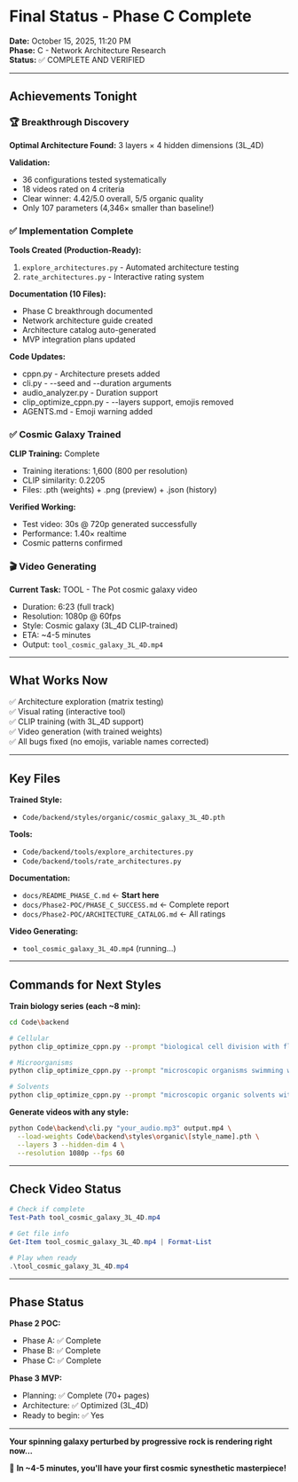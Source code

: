 # Final Status - Phase C Complete

**Date:** October 15, 2025, 11:20 PM  
**Phase:** C - Network Architecture Research  
**Status:** ✅ COMPLETE AND VERIFIED

---

## Achievements Tonight

### 🏆 Breakthrough Discovery

**Optimal Architecture Found:** 3 layers × 4 hidden dimensions (3L_4D)

**Validation:**
- 36 configurations tested systematically
- 18 videos rated on 4 criteria
- Clear winner: 4.42/5.0 overall, 5/5 organic quality
- Only 107 parameters (4,346× smaller than baseline!)

### ✅ Implementation Complete

**Tools Created (Production-Ready):**
1. `explore_architectures.py` - Automated architecture testing
2. `rate_architectures.py` - Interactive rating system

**Documentation (10 Files):**
- Phase C breakthrough documented
- Network architecture guide created
- Architecture catalog auto-generated
- MVP integration plans updated

**Code Updates:**
- cppn.py - Architecture presets added
- cli.py - --seed and --duration arguments
- audio_analyzer.py - Duration support
- clip_optimize_cppn.py - --layers support, emojis removed
- AGENTS.md - Emoji warning added

### ✅ Cosmic Galaxy Trained

**CLIP Training:** Complete
- Training iterations: 1,600 (800 per resolution)
- CLIP similarity: 0.2205
- Files: .pth (weights) + .png (preview) + .json (history)

**Verified Working:**
- Test video: 30s @ 720p generated successfully
- Performance: 1.40× realtime
- Cosmic patterns confirmed

### 🎬 Video Generating

**Current Task:** TOOL - The Pot cosmic galaxy video
- Duration: 6:23 (full track)
- Resolution: 1080p @ 60fps
- Style: Cosmic galaxy (3L_4D CLIP-trained)
- ETA: ~4-5 minutes
- Output: `tool_cosmic_galaxy_3L_4D.mp4`

---

## What Works Now

✅ Architecture exploration (matrix testing)  
✅ Visual rating (interactive tool)  
✅ CLIP training (with 3L_4D support)  
✅ Video generation (with trained weights)  
✅ All bugs fixed (no emojis, variable names corrected)

---

## Key Files

**Trained Style:**
- `Code/backend/styles/organic/cosmic_galaxy_3L_4D.pth`

**Tools:**
- `Code/backend/tools/explore_architectures.py`
- `Code/backend/tools/rate_architectures.py`

**Documentation:**
- `docs/README_PHASE_C.md` ← **Start here**
- `docs/Phase2-POC/PHASE_C_SUCCESS.md` ← Complete report
- `docs/Phase2-POC/ARCHITECTURE_CATALOG.md` ← All ratings

**Video Generating:**
- `tool_cosmic_galaxy_3L_4D.mp4` (running...)

---

## Commands for Next Styles

**Train biology series (each ~8 min):**

```bash
cd Code\backend

# Cellular
python clip_optimize_cppn.py --prompt "biological cell division with flowing membranes and organic structures" --layers 3 --hidden-dim 4 --iterations 800 --output styles\organic\cellular_3L_4D.pth

# Microorganisms
python clip_optimize_cppn.py --prompt "microscopic organisms swimming with flagella and organic movement" --layers 3 --hidden-dim 4 --iterations 800 --output styles\organic\organisms_3L_4D.pth

# Solvents
python clip_optimize_cppn.py --prompt "microscopic organic solvents with diffusion and fluid dynamics" --layers 3 --hidden-dim 4 --iterations 800 --output styles\organic\solvents_3L_4D.pth
```

**Generate videos with any style:**

```bash
python Code\backend\cli.py "your_audio.mp3" output.mp4 \
  --load-weights Code\backend\styles\organic\[style_name].pth \
  --layers 3 --hidden-dim 4 \
  --resolution 1080p --fps 60
```

---

## Check Video Status

```powershell
# Check if complete
Test-Path tool_cosmic_galaxy_3L_4D.mp4

# Get file info
Get-Item tool_cosmic_galaxy_3L_4D.mp4 | Format-List

# Play when ready
.\tool_cosmic_galaxy_3L_4D.mp4
```

---

## Phase Status

**Phase 2 POC:**
- Phase A: ✅ Complete
- Phase B: ✅ Complete
- Phase C: ✅ Complete

**Phase 3 MVP:**
- Planning: ✅ Complete (70+ pages)
- Architecture: ✅ Optimized (3L_4D)
- Ready to begin: ✅ Yes

---

**Your spinning galaxy perturbed by progressive rock is rendering right now...**

🌌 **In ~4-5 minutes, you'll have your first cosmic synesthetic masterpiece!**




